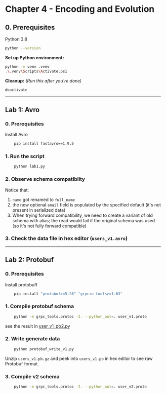 # Chapter 4 - Encoding and Evolution

## 0. Prerequisites
Python 3.8
```bash
python --version
```

**Set up Python environment:**
```bash
python -m venv .venv
.\.venv\Scripts\Activate.ps1
```

**Cleanup:**
*(Run this after you're done)*
```bash
deactivate
```

---

## Lab 1: Avro

### 0. Prerequisites
Install Avro
```bash
    pip install fastavro==1.9.5
```

### 1. Run the script
```bash
    python lab1.py
```

### 2. Observe schema compatiblity

Notice that:
1. `name` got renamed to `full_name`
2. the new optional `email` field is populated by the specified default (it's not present in serialized data)
3. When trying forward compatibility, we need to create a variant of old schema with alias; the read would fail if the original schema was used (so it's not fully forward compatible)

### 3. Check the data file in hex editor (`users_v1.avro`)

---

## Lab 2: Protobuf

### 0. Prerequisites
Install protobuff
```bash
    pip install "protobuf>=5.26" "grpcio-tools>=1.63"
```

### 1. Compile protobuf schema
```bash
    python -m grpc_tools.protoc -I. --python_out=. user_v1.proto
```
see the result in [user_v1_pb2.py](user_v1_pb2.py)

### 2. Write generate data

```bash
    python protobuf_write_v1.py
```

Unzip `users_v1.pb.gz` and peek into `users_v1.pb` in hex editor to see raw Protobuf format.

###

### 3. Compile v2 schema

```bash
    python -m grpc_tools.protoc -I. --python_out=. user_v2.proto
```